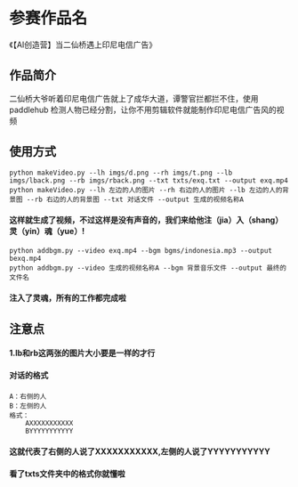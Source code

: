 # 参赛作品名
《【AI创造营】当二仙桥遇上印尼电信广告》
## 作品简介
二仙桥大爷听着印尼电信广告就上了成华大道，谭警官拦都拦不住，使用paddlehub 检测人物已经分割，让你不用剪辑软件就能制作印尼电信广告风的视频
## 使用方式
```
python makeVideo.py --lh imgs/d.png --rh imgs/t.png --lb imgs/lback.png --rb imgs/rback.png --txt txts/exq.txt --output exq.mp4
python makeVideo.py --lh 左边的人的图片 --rh 右边的人的图片 --lb 左边的人的背景图 --rb 右边的人的背景图 --txt 对话文件 --output 生成的视频名称A
```


#### 这样就生成了视频，不过这样是没有声音的，我们来给他注（jia）入（shang）灵（yin）魂（yue）!
```
python addbgm.py --video exq.mp4 --bgm bgms/indonesia.mp3 --output bexq.mp4
python addbgm.py --video 生成的视频名称A --bgm 背景音乐文件 --output 最终的文件名
```

#### 注入了灵魂，所有的工作都完成啦

## 注意点
#### 1.lb和rb这两张的图片大小要是一样的才行   
#### 对话的格式
    A：右侧的人
    B：左侧的人
    格式：
        AXXXXXXXXXXX
        BYYYYYYYYYYY
####    这就代表了右侧的人说了XXXXXXXXXXX,左侧的人说了YYYYYYYYYYY
####    看了txts文件夹中的格式你就懂啦


